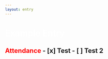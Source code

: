 ```yaml
---
layout: entry
---
```


<h1> <span style="color:white"> Example Entry</span> </h1>

<h2> <span style="color:red"> Attendance</span> 
- [x] Test
- [ ] Test 2